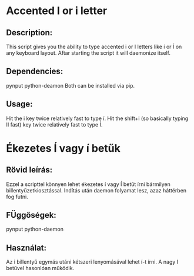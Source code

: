 # Accented I or i letter
## Description:
This script gives you the ability to type accented i or I letters like í or Í on any keyboard layout. 
Aftar starting the script it will daemonize itself.
## Dependencies:
pynput 
python-deamon 
Both can be installed via pip. 
## Usage:
Hit the i key twice relatively fast to type í. 
Hit the shift+i (so basically typing II fast) key twice relatively fast to type Í. 

# Ékezetes Í vagy í betűk
## Rövid leírás:
Ezzel a scripttel könnyen lehet ékezetes í vagy Í betűt írni bármilyen billentyűzetkiosztással. 
Indítás után daemon folyamat lesz, azaz háttérben fog futni.
## FÜggőségek:
pynput 
python-daemon 
## Használat:
Az i billentyű egymás utáni kétszeri lenyomásával lehet í-t írni. 
A nagy I betűvel hasonlóan működik.

